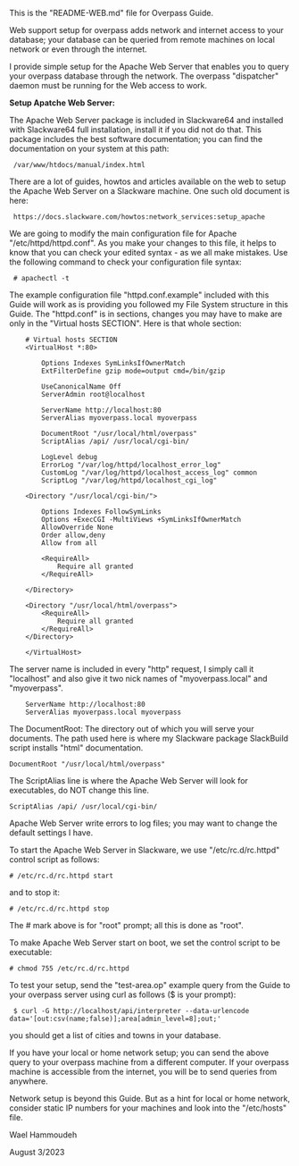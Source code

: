 This is the "README-WEB.md" file for Overpass Guide.

Web support setup for overpass adds network and internet access to your database;
your database can be queried from remote machines on local network or even through
the internet.

I provide simple setup for the Apache Web Server that enables you to query your overpass database through the network.
The overpass "dispatcher" daemon must be running for the Web access to work.

**Setup Apatche Web Server:**

The Apache Web Server package is included in Slackware64 and installed with Slackware64
full installation, install it if you did not do that. This package includes the best software documentation;
you can find the documentation on your system at this path:
```
 /var/www/htdocs/manual/index.html
```

There are a lot of guides, howtos and articles available on the web to setup the
Apache Web Server on a Slackware machine. One such old document is here:
```
 https://docs.slackware.com/howtos:network_services:setup_apache
```

We are going to modify the main configuration file for Apache "/etc/httpd/httpd.conf". As you make
your changes to this file, it helps to know that you can check your edited syntax - as we all
make mistakes. Use the following command to check your configuration file syntax:
```
 # apachectl -t
```

The example configuration file "httpd.conf.example" included with this Guide will work as is providing you followed
my File System structure in this Guide. The "httpd.conf" is in sections, changes you may have
to make are only in the "Virtual hosts SECTION".  Here is that whole section:

```
    # Virtual hosts SECTION
    <VirtualHost *:80>

        Options Indexes SymLinksIfOwnerMatch
        ExtFilterDefine gzip mode=output cmd=/bin/gzip

        UseCanonicalName Off
        ServerAdmin root@localhost

        ServerName http://localhost:80
        ServerAlias myoverpass.local myoverpass

        DocumentRoot "/usr/local/html/overpass"
        ScriptAlias /api/ /usr/local/cgi-bin/

        LogLevel debug
        ErrorLog "/var/log/httpd/localhost_error_log"
        CustomLog "/var/log/httpd/localhost_access_log" common
        ScriptLog "/var/log/httpd/localhost_cgi_log"

    <Directory "/usr/local/cgi-bin/">

        Options Indexes FollowSymLinks
        Options +ExecCGI -MultiViews +SymLinksIfOwnerMatch
        AllowOverride None
        Order allow,deny
        Allow from all

        <RequireAll>
            Require all granted
        </RequireAll>

    </Directory>

    <Directory "/usr/local/html/overpass">
        <RequireAll>
            Require all granted
        </RequireAll>
    </Directory>

    </VirtualHost>
```

The server name is included in every "http" request, I simply call it "localhost" and also
give it two nick names of "myoverpass.local" and "myoverpass".

```
    ServerName http://localhost:80
    ServerAlias myoverpass.local myoverpass
```

The DocumentRoot: The directory out of which you will serve your documents.
The path used here is where my Slackware package SlackBuild script installs "html" documentation.
```
DocumentRoot "/usr/local/html/overpass"
```

The ScriptAlias line is where the Apache Web Server will look for executables, do NOT change this line.
```
ScriptAlias /api/ /usr/local/cgi-bin/
```

Apache Web Server write errors to log files; you may want to change the default settings I have.

To start the Apache Web Server in Slackware, we use "/etc/rc.d/rc.httpd" control script as follows:
```
# /etc/rc.d/rc.httpd start
```
and to stop it:
```
# /etc/rc.d/rc.httpd stop
```

The # mark above is for "root" prompt; all this is done as "root".

To make Apache Web Server start on boot, we set the control script to be executable:
```
# chmod 755 /etc/rc.d/rc.httpd
```

To test your setup, send the "test-area.op" example query from the Guide to your overpass
server using curl as follows ($ is your prompt):
```
 $ curl -G http://localhost/api/interpreter --data-urlencode data='[out:csv(name;false)];area[admin_level=8];out;'
```
you should get a list of cities and towns in your database.

If you have your local or home network setup; you can send the above query to your overpass machine
from a different computer. If your overpass machine is accessible from the internet, you will be to send
queries from anywhere.

Network setup is beyond this Guide. But as a hint for local or home network, consider static IP numbers for your
machines and look into the "/etc/hosts" file.

Wael Hammoudeh

August 3/2023

